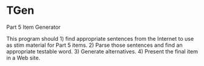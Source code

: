 # TGen
Part 5 Item Generator

This program should 1) find appropriate sentences from the Internet to use as stim material for Part 5 items. 2) Parse those sentences and find an appropriate testable word. 3) Generate alternatives. 4) Present the final item in a Web site.
